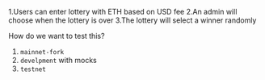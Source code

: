 1.Users can enter lottery with ETH based on USD fee
2.An admin will choose when the lottery is over
3.The lottery will select a winner randomly

How do we want to test this?

1. `mainnet-fork`
2. `develpment` with mocks
3. `testnet`
